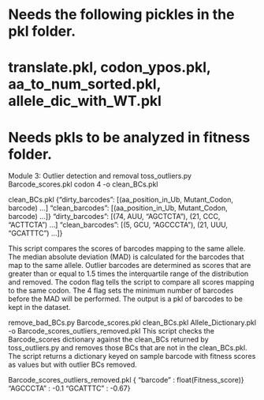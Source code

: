 # Needs the following pickles in the pkl folder.
# translate.pkl, codon_ypos.pkl, aa_to_num_sorted.pkl, allele_dic_with_WT.pkl

# Needs pkls to be analyzed in fitness folder.

Module 3: Outlier detection and removal
toss_outliers.py Barcode_scores.pkl codon 4 -o clean_BCs.pkl

clean_BCs.pkl
	{“dirty_barcodes”: [(aa_position_in_Ub, Mutant_Codon, barcode) …]
	“clean_barcodes”: [(aa_position_in_Ub, Mutant_Codon, barcode) …]}
	“dirty_barcodes”: [(74, AUU, “AGCTCTA”), (21, CCC, “ACTTCTA”) …]
	“clean_barcodes”: [(5, GCU, “AGCCCTA”), (21, UUU, “GCATTTC”) …]}

This script compares the scores of barcodes mapping to the same allele. The median absolute deviation (MAD) is calculated for the barcodes that map to the same allele. Outlier barcodes are determined as scores that are greater than or equal to 1.5 times the interquartile range of the distribution and removed. The codon flag tells the script to compare all scores mapping to the same codon. The 4 flag sets the minimum number of barcodes before the MAD will be performed. The output is a pkl of barcodes to be kept in the dataset.


remove_bad_BCs.py Barcode_scores.pkl clean_BCs.pkl Allele_Dictionary.pkl -o Barcode_scores_outliers_removed.pkl 
This script checks the Barcode_scores dictionary against the clean_BCs returned by toss_outliers.py and removes those BCs that are not in the clean_BCs.pkl. The script returns a dictionary keyed on sample barcode with fitness scores as values but with outlier BCs removed.

Barcode_scores_outliers_removed.pkl 
	{ “barcode” : float(Fitness_score)}
	“AGCCCTA” : -0.1
	“GCATTTC” : -0.67}
